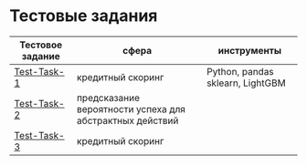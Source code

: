 # Тестовые задания

| Тестовое задание                                            | сфера                                                    | инструменты                      |
|-------------------------------------------------------------|----------------------------------------------------------|----------------------------------|
| [Test-Task-1](https://github.com/mikhailmartin/Test-Task-1) | кредитный скоринг                                        | Python, pandas sklearn, LightGBM |
| [Test-Task-2](https://github.com/mikhailmartin/Test-Task-2) | предсказание вероятности успеха для абстрактных действий |                                  |
| [Test-Task-3](https://github.com/mikhailmartin/Test-Task-3) | кредитный скоринг                                        |                                  |

